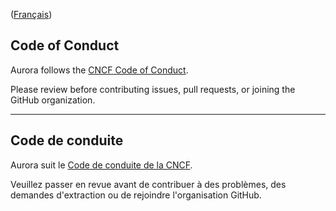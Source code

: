 ([Français](#code-de-conduite))

## Code of Conduct

Aurora follows the [CNCF Code of Conduct](https://github.com/cncf/foundation/blob/main/code-of-conduct.md).

Please review before contributing issues, pull requests, or joining the GitHub organization.

______________________

## Code de conduite

Aurora suit le [Code de conduite de la CNCF](https://github.com/cncf/foundation/blob/main/code-of-conduct-languages/fr.md).

Veuillez passer en revue avant de contribuer à des problèmes, des demandes d'extraction ou de rejoindre l'organisation GitHub.
